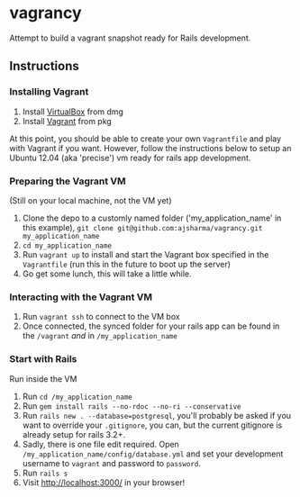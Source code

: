 vagrancy
========

Attempt to build a vagrant snapshot ready for Rails development.

## Instructions

### Installing Vagrant

1. Install [VirtualBox](https://www.virtualbox.org/) from dmg
1. Install [Vagrant](http://www.vagrantup.com/) from pkg

At this point, you should be able to create your own `Vagrantfile` and play with Vagrant if you want. However, follow the instructions below to setup an Ubuntu 12.04 (aka 'precise') vm ready for rails app development.

### Preparing the Vagrant VM

(Still on your local machine, not the VM yet)

1. Clone the depo to a customly named folder ('my_application_name' in this example), `git clone git@github.com:ajsharma/vagrancy.git my_application_name`
1. `cd my_application_name`
1. Run `vagrant up` to install and start the Vagrant box specified in the `Vagrantfile` (run this in the future to boot up the server)
1. Go get some lunch, this will take a little while.

### Interacting with the Vagrant VM

1. Run `vagrant ssh` to connect to the VM box
1. Once connected, the synced folder for your rails app can be found in the `/vagrant` _and_ in `/my_application_name`

### Start with Rails

Run inside the VM

1. Run `cd /my_application_name`
1. Run `gem install rails --no-rdoc --no-ri --conservative`
1. Run `rails new . --database=postgresql`, you'll probably be asked if you want to override your `.gitignore`, you can, but the current gitignore is already setup for rails 3.2+.
1. Sadly, there is one file edit required.  Open `/my_application_name/config/database.yml` and set your development username to `vagrant` and password to `password`.
1. Run `rails s`
1. Visit [http://localhost:3000/](http://localhost:3000/) in your browser!